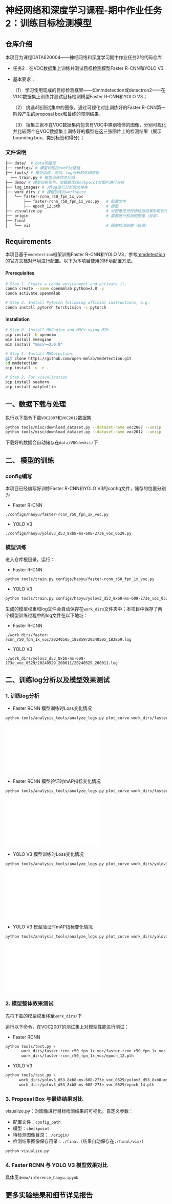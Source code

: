 # 神经网络和深度学习课程-期中作业任务2：训练目标检测模型

## 仓库介绍

本项目为课程DATA620004——神经网络和深度学习期中作业任务2的代码仓库

* 任务2：在VOC数据集上训练并测试目标检测模型Faster R-CNN和YOLO V3

* 基本要求：

  （1） 学习使用现成的目标检测框架——如mmdetection或detectron2——在VOC数据集上训练并测试目标检测模型Faster R-CNN和YOLO V3；

  （2） 挑选4张测试集中的图像，通过可视化对比训练好的Faster R-CNN第一阶段产生的proposal box和最终的预测结果。
  
  （3） 搜集三张不在VOC数据集内包含有VOC中类别物体的图像，分别可视化并比较两个在VOC数据集上训练好的模型在这三张图片上的检测结果（展示bounding box、类别标签和得分）；


### 文件说明
```bash
├── data/  # data的路径
├── configs/ # 模型训练的config路径
├── tools/ # 模型训练、测试、log分析的代码路径
  ├── train.py # 模型训练的主代码
├── demo/ # 模型训练完毕，加载最优checkpoint对图片进行分析
├── log_images/ # 对log进行分析的文件夹
├── work_dirs / # 模型训练的workspace
│   └── faster-rcnn_r50_fpn_1x_voc
│       ├── faster-rcnn_r50_fpn_1x_voc.py   # 配置文件
│       ├── epoch_12.pth                    # 模型
├── visualize.py                            # 对图像进行目标检测结果的可视化
├── origin                                  # 需要进行检测的图像（目录）
├── final
│   └── vis                                 # 图像检测结果（目录）
```

## Requirements
本项目基于```mmdetection```框架训练Faster R-CNN和YOLO V3，参考[mmdetection]("https://mmdetection.readthedocs.io/en/latest/get_started.html")的官方文档对环境进行配置。以下为本项目使用的环境配置方法。

#### Prerequisites
```bash
# Step 1. Create a conda environment and activate it.
conda create --name openmmlab python=3.8 -y
conda activate openmmlab

# Step 2. Install PyTorch following official instructions, e.g.
conda install pytorch torchvision -c pytorch
```

#### Installation
```bash
# Step 0. Install MMEngine and MMCV using MIM.
pip install -U openmim
mim install mmengine
mim install "mmcv>=2.0.0"

# Step 1. Install MMDetection.
git clone https://github.com/open-mmlab/mmdetection.git
cd mmdetection
pip install -v -e .

# Step 2. For visualization
pip install seaborn
pip install matplotlib
```

## 一、数据下载与处理
执行以下指令下载`VOC2007`和`VOC2012`数据集

```bash
python tools/misc/download_dataset.py --dataset-name voc2007 --unzip
python tools/misc/download_dataset.py --dataset-name voc2012 --unzip
```
下载好的数据会自动储存在`data/VOCdevkit/`下
## 二、 模型的训练

### config编写

本项目已经编写好训练Faster R-CNN和YOLO V3的config文件，储存的位置分别为
- Faster R-CNN
```
./configs/haoyu/faster-rcnn_r50_fpn_1x_voc.py
```
- YOLO V3
```
./configs/haoyu/yolov3_d53_8xb8-ms-608-273e_voc_0529.py
```

### 模型训练

进入仓库根目录，运行：

* Faster R-CNN
```bash
python tools/train.py configs/haoyu/faster-rcnn_r50_fpn_1x_voc.py
```
* YOLO V3
```bash
python tools/train.py configs/haoyu/yolov3_d53_8xb8-ms-608-273e_voc_0529.py 
  ```

生成的模型权重和log文件会自动保存在`work_dirs`文件夹中；本项目中保存了两个模型训练过程中的log文件在以下地址：
- Faster R-CNN
```
./work_dirs/faster-rcnn_r50_fpn_1x_voc/20240505_182859/20240505_182859.log
```
- YOLO V3
```
./work_dirs/yolov3_d53_8xb8-ms-608-273e_voc_0529/20240529_200011/20240529_200011.log 
```

## 二、训练log分析以及模型效果测试

### 1. 训练log分析

* Faster RCNN 模型训练时Loss变化情况
```bash
python tools/analysis_tools/analyze_logs.py plot_curve work_dirs/faster-rcnn_r50_fpn_1x_voc/20240505_182859/vis_data/20240505_182859.json --keys loss loss_cls loss_bbox --out ./log_images/fater_rcnn_train_losses.pdf --legend loss loss_cls loss_bbox
```
![Faster RCNN 模型训练时Loss变化情况](./log_images/fater_rcnn_train_losses.pdf)


* Faster RCNN 模型验证时mAP指标变化情况
```bash
python tools/analysis_tools/analyze_logs.py plot_curve work_dirs/faster-rcnn_r50_fpn_1x_voc/20240505_182859/vis_data/20240505_182859.json --keys mAP  --out ./log_images/yolov3_new_eval_map.pdf --legend mAP --eval-interval 1
```
![Faster RCNN 模型验证时mAP指标变化情况](./log_images/fater_rcnn_eval_map.pdf)

* YOLO V3 模型训练时Loss变化情况
```bash
python tools/analysis_tools/analyze_logs.py plot_curve work_dirs/yolov3_d53_8xb8-ms-608-273e_voc_0529/20240529_200011/vis_data/20240529_200011.json --keys loss loss_cls loss_conf loss_xy loss_wh --out ./log_images/yolov3_0529_train_losses.pdf --legend loss loss_cls loss_conf loss_xy loss_wh
```
![YOLO V3 模型训练时Loss变化情况](./log_images/yolov3_0529_train_losses.pdf)

* YOLO V3 模型验证时mAP指标变化情况
```bash
python tools/analysis_tools/analyze_logs.py plot_curve work_dirs/yolov3_d53_8xb8-ms-608-273e_voc_0529/20240529_200011/vis_data/20240529_200011.json --keys mAP  --out ./log_images/yolov3_0529_eval_map.pdf --legend mAP --eval-interval 1
```
![YOLO V3 模型验证时mAP指标变化情况](./log_images/yolov3_0529_eval_map.pdf)

### 2. 模型整体效果测试
先将下载的模型权重移至`work_dirs/`下

运行以下命令，在VOC2007的测试集上对模型性能进行测试：
* Faster RCNN 
```bash
python tools/test.py \
       work_dirs/faster-rcnn_r50_fpn_1x_voc/faster-rcnn_r50_fpn_1x_voc.py \ 
       work_dirs/faster-rcnn_r50_fpn_1x_voc/epoch_12.pth 
```

* YOLO V3 
```bash
python tools/test.py \
      work_dirs/yolov3_d53_8xb8-ms-608-273e_voc_0529/yolov3_d53_8xb8-ms-608-273e_voc_0529.py \
      work_dirs/yolov3_d53_8xb8-ms-608-273e_voc_0529/epoch_14.pth 
```

### 3. Proposal Box 与最终结果对比
visualize.py：对图像进行目标检测结果的可视化。自定义参数：

- 配置文件：`config_path`
- 模型：`checkpoint`
- 待检测图像目录：`./origin/`
- 检测结果图像保存目录：`./final`（结果自动保存在`./final/vis/`）
```bash
python visualize.py
```
### 4. Faster RCNN 与 YOLO V3 模型效果对比

具体见```demo/inference_haoyu.ipynb```


## 更多实验结果和细节详见报告
